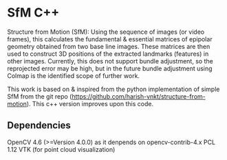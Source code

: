 # SfM C++ #

Structure from Motion (SfM): Using the sequence of images (or video frames), this calculates the fundamental & essential matrices of epipolar geometry obtained from two base line images. These matrices are then used to construct 3D positions of the extracted landmarks (features) in other images. Currently, this does not support bundle adjustment, so the reprojected error may be high, but in the future bundle adjustment using Colmap is the identified scope of further work.

This work is based on & inspired from the python implementation of simple SfM from the git repo (https://github.com/harish-vnkt/structure-from-motion). This c++ version improves upon this code.

## Dependencies ##

OpenCV 4.6 (>=Version 4.0.0) as it denpends on opencv-contrib-4.x
PCL 1.12
VTK (for point cloud visualization)



